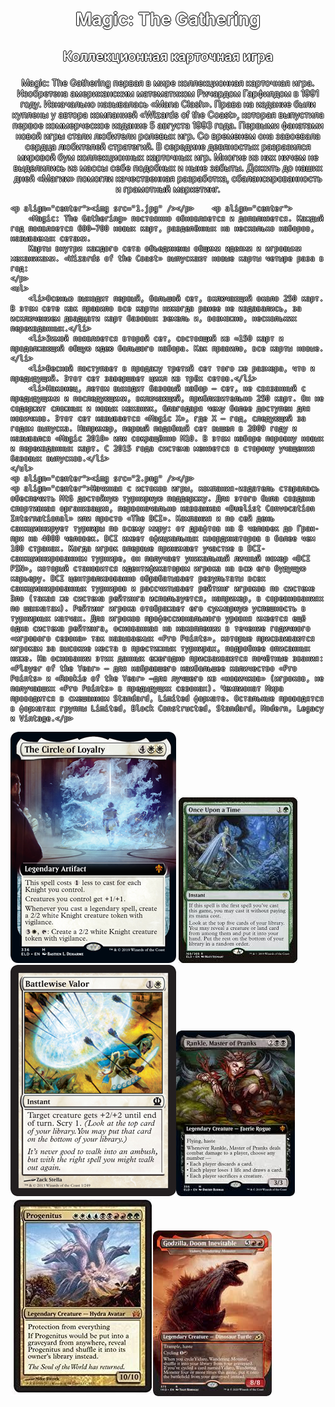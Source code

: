 ﻿<!DOCTYPE html>

<html>
<head>
    <title></title>
</head>
<style>
    body{background:url(Wallpaper.jpg);color:white;text-shadow: #000 1px 0 0px, #000 0 1px 0px, #000 -1px 0 0px, #000 0 -1px 0px;}
</style>
<body>
    <h1><p align="center">Magic: The Gathering</p></h1>
    <h2><p align="center">Коллекционная карточная игра</p></h2>
    <p align="center">
        Magic: The Gathering первая в мире коллекционная карточная игра. Изобретена американским математиком Ричардом Гарфилдом в 1991 году.
        Изначально называлась «Mana Clash». Права на издание были куплены у автора компанией «Wizards of the Coast», которая выпустила первое коммерческое издание 5 августа 1993
        года. Первыми фанатами новой игры стали любители ролевых игр. Со временем она завоевала сердца любителей стратегий. В середине девяностых разразился мировой бум
        коллекционных карточных игр. Многие из них ничем не выделились из массы себе подобных и ныне забыты. Дожить до наших дней «Магии» помогли качественная разработка,
        сбалансированность и грамотный маркетинг.
    </p>

    <p align="center"><img src="1.jpg" /></p>    <p align="center">
        «Magic: The Gathering» постоянно обновляется и дополняется. Каждый год появляется 600—700 новых карт, разделённых на несколько наборов, называемых сетами.
        Карты внутри каждого сета объединены общими идеями и игровыми механиками. «Wizards of the Coast» выпускают новые карты четыре раза в год:
    </p>
    <ul>
        <li>Осенью выходит первый, большой сет, включающий около 250 карт. В этом сете как правило все карты никогда ранее не издавались, за исключением двадцати карт базовых земель и, возможно, нескольких переизданных.</li>
        <li>Зимой появляется второй сет, состоящий из ≈150 карт и продолжающий общую идею большого набора. Как правило, все карты новые.</li>
        <li>Весной поступает в продажу третий сет того же размера, что и предыдущий. Этот сет завершает цикл из трёх сетов.</li>
        <li>Наконец, летом выходит базовый набор — сет, не связанный с предыдущими и последующими, включающий, приблизительно 250 карт. Он не содержит сложных и новых механик, благодаря чему более доступен для новичков. Этот сет называется «Magic X», где X — год, следующий за годом выпуска. Например, первый подобный сет вышел в 2009 году и назывался «Magic 2010» или сокращённо M10. В этом наборе поровну новых и переизданных карт. С 2015 года система меняется в сторону учащения базовых выпусков.</li>
    </ul>
    <p align="center"><img src="2.png" /></p>
    <p align="center">Начиная с истоков игры, компания-издатель старалась обеспечить MtG достойную турнирную поддержку. Для этого была создана спортивная организация, первоначально названная «Duelist Convocation International» или просто «The DCI». Компания и по сей день санкционирует турниры по всему миру: от драфтов на 8 человек до Гран-при на 4000 человек. DCI имеет официальных координаторов в более чем 100 странах. Когда игрок впервые принимает участие в DCI-санкционированном турнире, он получает уникальный личный номер «DCI PIN», который становится идентификатором игрока на всю его будущую карьеру. DCI централизованно обрабатывает результаты всех санкционированных турниров и рассчитывает рейтинг игроков по системе Эло (такая же система рейтинга используется, например, в соревнованиях по шахматам). Рейтинг игрока отображает его суммарную успешность в турнирных матчах. Для игроков профессионального уровня имеется ещё одна система рейтинга, основанная на накоплении в течение годичного «игрового сезона» так называемых «Pro Points», которые присваиваются игрокам за высокие места в престижных турнирах, подробнее описанных ниже. На основании этих данных ежегодно присваиваются почётные звания: «Player of the Year» — для набравшего наибольшее количество «Pro Points» и «Rookie of the Year» —для лучшего из «новичков» (игроков, не получавших «Pro Points» в предыдущих сезонах). Чемпионат Мира проводится в смешанном Standard, Limited формате. Остальные проводятся в форматах группы Limited, Block Constructed, Standard, Modern, Legacy и Vintage.</p>

<img src="3.png" /> <img src="4.jpg" /><img src="5.jpg" /><img src="6.jpg" /><img src="7.jpg" /><img src="8.jpg" />
</body>
</html>

